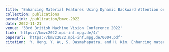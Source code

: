 ```yaml
---
title: "Enhancing Material Features Using Dynamic Backward Attention on Cross-Resolution Patches"
collection: publications
permalink: /publication/bmvc-2022
date: 2022-11-21
venue: '33rd British Machine Vision Conference 2022'
link: 'https://bmvc2022.mpi-inf.mpg.de/4/'
paperurl: 'https://bmvc2022.mpi-inf.mpg.de/0004.pdf'
citation: 'Y. Heng, Y. Wu, S. Dasmahapatra, and H. Kim. Enhancing material features using dynamic backward attention on cross-resolution patches. In <i> 33rd British Machine Vision Conference 2022, BMVC 2022, London, UK, November 21-24, </i> 2022. BMVA Press.'
---
```

 